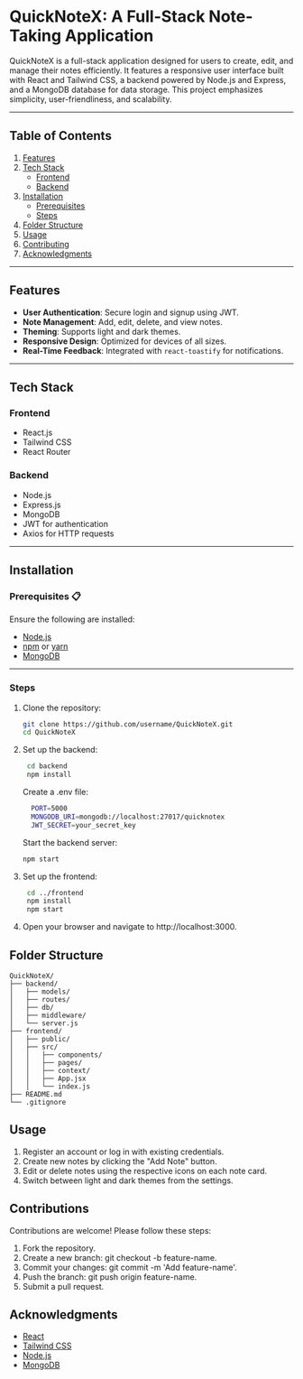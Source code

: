 # QuickNoteX: A Full-Stack Note-Taking Application

QuickNoteX is a full-stack application designed for users to create, edit, and manage their notes efficiently. It features a responsive user interface built with React and Tailwind CSS, a backend powered by Node.js and Express, and a MongoDB database for data storage. This project emphasizes simplicity, user-friendliness, and scalability.

---

## Table of Contents

1. [Features](#features)
2. [Tech Stack](#tech-stack)
   - [Frontend](#frontend)
   - [Backend](#backend)
3. [Installation](#installation)
   - [Prerequisites](#prerequisites)
   - [Steps](#steps)
4. [Folder Structure](#folder-structure)
5. [Usage](#usage)
6. [Contributing](#contributing)
7. [Acknowledgments](#acknowledgments)

---

## Features

- **User Authentication**: Secure login and signup using JWT.
- **Note Management**: Add, edit, delete, and view notes.
- **Theming**: Supports light and dark themes.
- **Responsive Design**: Optimized for devices of all sizes.
- **Real-Time Feedback**: Integrated with `react-toastify` for notifications.

---

## Tech Stack

### Frontend
- React.js
- Tailwind CSS
- React Router

### Backend
- Node.js
- Express.js
- MongoDB
- JWT for authentication
- Axios for HTTP requests

---

## Installation

### Prerequisites 📋

Ensure the following are installed:
- [Node.js](https://nodejs.org/)
- [npm](https://www.npmjs.com/) or [yarn](https://yarnpkg.com/)
- [MongoDB](https://www.mongodb.com/)

---

### Steps

1. Clone the repository:
   ```bash
   git clone https://github.com/username/QuickNoteX.git
   cd QuickNoteX
   ```

2. Set up the backend:
   ```bash
    cd backend
    npm install
   ```

    Create a .env file:
    ```bash
      PORT=5000
      MONGODB_URI=mongodb://localhost:27017/quicknotex
      JWT_SECRET=your_secret_key
    ```
 
    Start the backend server:
    ```bash
    npm start
    ```

3. Set up the frontend:
   ```bash
    cd ../frontend
    npm install
    npm start
   ```
4. Open your browser and navigate to http://localhost:3000.

## Folder Structure

    QuickNoteX/
    ├── backend/
    │   ├── models/
    │   ├── routes/
    │   ├── db/
    │   ├── middleware/
    │   └── server.js
    ├── frontend/
    │   ├── public/
    │   ├── src/
    │   │   ├── components/
    │   │   ├── pages/
    │   │   ├── context/
    │   │   ├── App.jsx
    │   │   └── index.js
    ├── README.md
    └── .gitignore

## Usage

1. Register an account or log in with existing credentials.
2. Create new notes by clicking the "Add Note" button.
3. Edit or delete notes using the respective icons on each note card.
4. Switch between light and dark themes from the settings.

## Contributions

Contributions are welcome! Please follow these steps:

1. Fork the repository.
2. Create a new branch: git checkout -b feature-name.
3. Commit your changes: git commit -m 'Add feature-name'.
4. Push the branch: git push origin feature-name.
5. Submit a pull request.

## Acknowledgments

- [React](https://reactjs.org/docs/getting-started.html)
- [Tailwind CSS](https://tailwindcss.com/docs)
- [Node.js](https://nodejs.org/en/docs/)
- [MongoDB](https://www.mongodb.com/docs/)
